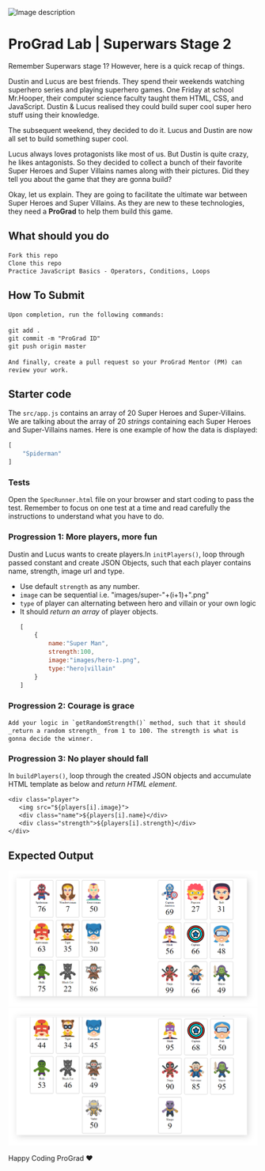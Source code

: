 ![Image description](https://i1.faceprep.in/ProGrad/face-logo-resized.png)

# ProGrad Lab | Superwars Stage 2

Remember Superwars stage 1? However, here is a quick recap of things.

Dustin and Lucus are best friends. They spend their weekends watching superhero series and playing superhero games. One Friday at school Mr.Hooper, their computer science faculty taught them HTML, CSS, and JavaScript. Dustin & Lucus realised they could build super cool super hero stuff using their knowledge. 

The subsequent weekend, they decided to do it. Lucus and Dustin are now all set to build something super cool.

Lucus always loves protagonists like most of us. But Dustin is quite crazy, he likes antagonists. So they decided to collect a bunch of their favorite Super Heroes and Super Villains names along with their pictures. Did they tell you about the game that they are gonna build? 

Okay, let us explain. They are going to facilitate the ultimate war between Super Heroes and Super Villains. As they are new to these technologies, they need a **ProGrad** to help them build this game.

## What should you do
```
Fork this repo
Clone this repo
Practice JavaScript Basics - Operators, Conditions, Loops
```

## How To Submit
```
Upon completion, run the following commands:

git add .
git commit -m "ProGrad ID"
git push origin master

And finally, create a pull request so your ProGrad Mentor (PM) can review your work.
```

## Starter code

The `src/app.js` contains an array of 20 Super Heroes and Super-Villains. We are talking about the array of 20 _strings_ containing each Super Heroes and Super-Villains names. Here is one example of how the data is displayed:

```javascript
[
    "Spiderman"
]
```

### Tests

Open the `SpecRunner.html` file on your browser and start coding to pass the test. Remember to focus on one test at a time and read carefully the instructions to understand what you have to do.

### Progression 1: More players, more fun

Dustin and Lucus wants to create players.In `initPlayers()`, loop through passed constant and  create JSON Objects, such that each player contains name, strength, image url and type.  
* Use default `strength` as any number.  
* `image` can be sequential i.e. "images/super-"+(i+1)+".png"  
* `type` of player can alternating between hero and villain or your own logic
* It should _return an array_ of player objects.
    ```javascript
    [
        {
            name:"Super Man",
            strength:100,
            image:"images/hero-1.png",
            type:"hero|villain"
        }
    ]
    ```

### Progression 2: Courage is grace

    Add your logic in `getRandomStrength()` method, such that it should _return a random strength_ from 1 to 100. The strength is what is gonna decide the winner.

### Progression 3: No player should fall

In `buildPlayers()`, loop through the created JSON objects and accumulate HTML template as below and _return HTML element_.
 ```JS
<div class="player">
    <img src="${players[i].image}">
    <div class="name">${players[i].name}</div>
    <div class="strength">${players[i].strength}</div>
</div>
```

## Expected Output

![Superwars](doc/superwars-basic1.png)
![Superwars](doc/superwars-basic2.png)

Happy Coding ProGrad ❤️

